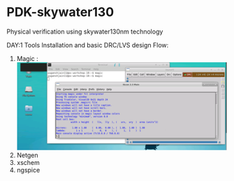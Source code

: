 # PDK-skywater130
Physical verification using skywater130nm technology

DAY:1 
Tools Installation and basic DRC/LVS design Flow:
1. Magic : ![alt text](https://github.com/yuganshjain/PDK-skywater130/blob/c87742eb5c86f92d0cf546e4f4688c3dec49522f/Images/magic.png)
2. Netgen
3. xschem
4. ngspice
